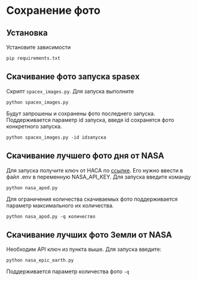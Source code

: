 # Сохранение фото

## Установка
Установите зависимости
```
pip requirements.txt
```

## Скачивание фото запуска spasex 

Скрипт `spacex_images.py`. Для запуска выполните      
```
python spacex_images.py
```   
Будут запрошены и сохранены фото последнего запуска.    
Поддерживается параметр id запуска, введя id сохранятся фото конкретного запуска.    
```
python spacex_images.py -id idзапуска
```    


## Скачивание лучшего фото дня от NASA

Для запуска получите ключ от НАСА по [ссылке](https://api.nasa.gov/#apod). Его нужно ввести в файл .env в переменную NASA_API_KEY. Для запуска введите команду     
```
python nasa_apod.py
```   
Для ограничения количества скачиваемых фото поддерживается параметр максимального их количества.
```
python nasa_apod.py -q количество
```  

## Скачивание лучших фото Земли от NASA
Необходим API ключ из пункта выше. 
Для запуска введите:   
```
python nasa_epic_earth.py
```   
Поддерживается параметр количества фото `-q`
